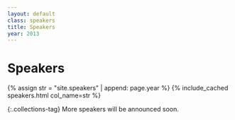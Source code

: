 ```yaml
---
layout: default
class: speakers
title: Speakers
year: 2013
---
```


# Speakers

{% assign str = "site.speakers" | append: page.year %}
{% include_cached speakers.html col_name=str %}

{:.collections-tag}
More speakers will be announced soon.
